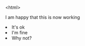 
\<html>
	<body>
		<p> I am happy that this is now working </p>
	</body>
	<footer>
		<li>It's ok</li>
		<li>I'm fine</li>
		<li>Why not?</li>
	</footer>
</html>